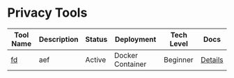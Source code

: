 # Privacy Tools
| Tool Name | Description | Status | Deployment | Tech Level | Docs |
|-----------|-------------|--------|------------|------------|------|
| [fd](https://signal.org/) | aef | Active | Docker Container | Beginner | [Details](docs/tools/privacy/fd.md) |
